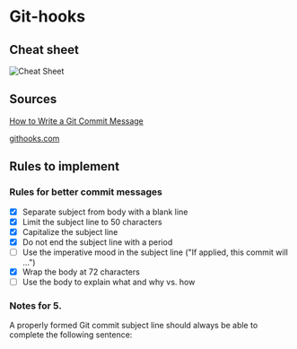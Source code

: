 # Git-hooks

## Cheat sheet
![Cheat Sheet](https://user-images.githubusercontent.com/300046/38129418-3643b1dc-33bc-11e8-8d3d-37fd0ea72ade.jpg)

## Sources
[How to Write a Git Commit Message](https://chris.beams.io/posts/git-commit/)

[githooks.com](https://githooks.com/)

## Rules to implement

### Rules for better commit messages

- [x] Separate subject from body with a blank line
- [x] Limit the subject line to 50 characters
- [x] Capitalize the subject line
- [x] Do not end the subject line with a period
- [ ] Use the imperative mood in the subject line ("If applied, this commit will ...")
- [x] Wrap the body at 72 characters
- [ ] Use the body to explain what and why vs. how

### Notes for 5.

A properly formed Git commit subject line should always be able to complete the following sentence:
